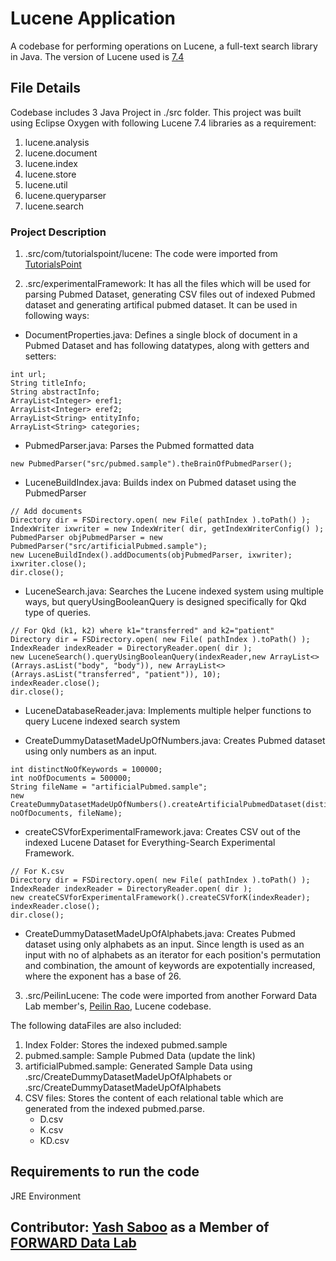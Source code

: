 # Lucene Application
A codebase for performing operations on Lucene, a full-text search library in Java. The version of Lucene used is [7.4](https://lucene.apache.org/core/7_4_0/index.html)

## File Details
Codebase includes 3 Java Project in ./src folder. This project was built using Eclipse Oxygen with following Lucene 7.4 libraries as a requirement:
1. lucene.analysis
2. lucene.document
3. lucene.index
4. lucene.store
5. lucene.util
6. lucene.queryparser
7. lucene.search

### Project Description
1. .src/com/tutorialspoint/lucene: The code were imported from [TutorialsPoint](https://www.tutorialspoint.com/lucene/) 

2. .src/experimentalFramework: It has all the files which will be used for parsing Pubmed Dataset, generating CSV files out of indexed Pubmed dataset and generating artifical pubmed dataset. It can be used in following ways:
- DocumentProperties.java: Defines a single block of document in a Pubmed Dataset and has following datatypes, along with getters and setters: 
```
int url;
String titleInfo;
String abstractInfo;
ArrayList<Integer> eref1;
ArrayList<Integer> eref2;
ArrayList<String> entityInfo;
ArrayList<String> categories;
```

- PubmedParser.java: Parses the Pubmed formatted data
```
new PubmedParser("src/pubmed.sample").theBrainOfPubmedParser();	
```

- LuceneBuildIndex.java: Builds index on Pubmed dataset using the PubmedParser
```
// Add documents
Directory dir = FSDirectory.open( new File( pathIndex ).toPath() );
IndexWriter ixwriter = new IndexWriter( dir, getIndexWriterConfig() );
PubmedParser objPubmedParser = new PubmedParser("src/artificialPubmed.sample");
new LuceneBuildIndex().addDocuments(objPubmedParser, ixwriter);
ixwriter.close();
dir.close();
```

- LuceneSearch.java: Searches the Lucene indexed system using multiple ways, but queryUsingBooleanQuery is designed specifically for Qkd type of queries.
```
// For Qkd (k1, k2) where k1="transferred" and k2="patient"
Directory dir = FSDirectory.open( new File( pathIndex ).toPath() );
IndexReader indexReader = DirectoryReader.open( dir );
new LuceneSearch().queryUsingBooleanQuery(indexReader,new ArrayList<>(Arrays.asList("body", "body")), new ArrayList<>(Arrays.asList("transferred", "patient")), 10);
indexReader.close();
dir.close();
```

- LuceneDatabaseReader.java: Implements multiple helper functions to query Lucene indexed search system

- CreateDummyDatasetMadeUpOfNumbers.java: Creates Pubmed dataset using only numbers as an input. 
```
int distinctNoOfKeywords = 100000;
int noOfDocuments = 500000;
String fileName = "artificialPubmed.sample";
new CreateDummyDatasetMadeUpOfNumbers().createArtificialPubmedDataset(distinctNoOfKeywords, noOfDocuments, fileName);
```

- createCSVforExperimentalFramework.java: Creates CSV out of the indexed Lucene Dataset for Everything-Search Experimental Framework.
```
// For K.csv
Directory dir = FSDirectory.open( new File( pathIndex ).toPath() );
IndexReader indexReader = DirectoryReader.open( dir );
new createCSVforExperimentalFramework().createCSVforK(indexReader);
indexReader.close();
dir.close();
```

- CreateDummyDatasetMadeUpOfAlphabets.java: Creates Pubmed dataset using only alphabets as an input. Since length is used as an input with no of alphabets as an iterator for each position's permutation and combination, the amount of keywords are expotentially increased, where the exponent has a base of 26.

3. .src/PeilinLucene: The code were imported from another Forward Data Lab member's, [Peilin Rao](https://github.com/peilinrao/EverythingSearch-Experiment/tree/master/out/production/EverythingSearch-Experiment), Lucene codebase.

The following dataFiles are also included:
1. Index Folder: Stores the indexed pubmed.sample
2. pubmed.sample: Sample Pubmed Data (update the link)
3. artificialPubmed.sample: Generated Sample Data using .src/CreateDummyDatasetMadeUpOfAlphabets or .src/CreateDummyDatasetMadeUpOfAlphabets
2. CSV files: Stores the content of each relational table which are generated from the indexed pubmed.parse.
	- D.csv
	- K.csv
	- KD.csv
					
## Requirements to run the code
JRE Environment

## Contributor: [Yash Saboo](https://github.com/yashsaboo) as a Member of [FORWARD Data Lab](http://www.forwarddatalab.org/)